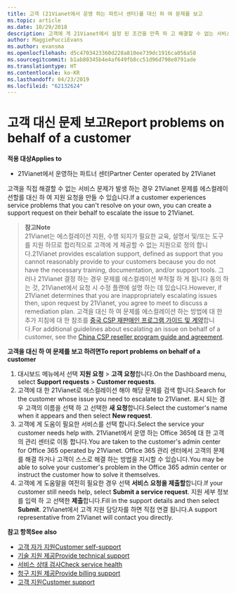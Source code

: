 ```yaml
---
title: 고객 (21Vianet에서 운영 하는 파트너 센터)를 대신 하 여 문제를 보고
ms.topic: article
ms.date: 10/29/2018
description: 고객에 게 21Vianet에서 설정 된 조건을 만족 하 고 해결할 수 없는 서비스 문제를 발생 하는 경우에 지원 요청을 파일입니다.
author: MaggiePucciEvans
ms.author: evansma
ms.openlocfilehash: d5c4703423360d228a810ee739dc1916ca056a58
ms.sourcegitcommit: b1ab80345b4e4af649fb8cc51d96d798e0791ade
ms.translationtype: HT
ms.contentlocale: ko-KR
ms.lasthandoff: 04/23/2019
ms.locfileid: "62132624"
---
```

# <a name="report-problems-on-behalf-of-a-customer"></a><span data-ttu-id="d6968-103">고객 대신 문제 보고</span><span class="sxs-lookup"><span data-stu-id="d6968-103">Report problems on behalf of a customer</span></span>

<span data-ttu-id="d6968-104">**적용 대상**</span><span class="sxs-lookup"><span data-stu-id="d6968-104">**Applies to**</span></span>

-   <span data-ttu-id="d6968-105">21Vianet에서 운영하는 파트너 센터</span><span class="sxs-lookup"><span data-stu-id="d6968-105">Partner Center operated by 21Vianet</span></span>


<span data-ttu-id="d6968-106">고객을 직접 해결할 수 없는 서비스 문제가 발생 하는 경우 21Vianet 문제를 에스컬레이션할를 대신 하 여 지원 요청을 만들 수 있습니다.</span><span class="sxs-lookup"><span data-stu-id="d6968-106">If a customer experiences service problems that you can't resolve on your own, you can create a support request on their behalf to escalate the issue to 21Vianet.</span></span>

><span data-ttu-id="d6968-107">**참고**</span><span class="sxs-lookup"><span data-stu-id="d6968-107">**Note**</span></span><br><span data-ttu-id="d6968-108">21Vianet는 에스컬레이션 지원, 수행 되지가 필요한 교육, 설명서 및/또는 도구를 지원 하므로 합리적으로 고객에 게 제공할 수 없는 지원으로 정의 합니다.</span><span class="sxs-lookup"><span data-stu-id="d6968-108">21Vianet provides escalation support, defined as support that you cannot reasonably provide to your customers because you do not have the necessary training, documentation, and/or support tools.</span></span> <span data-ttu-id="d6968-109">그러나 21Vianet 결정 하는 경우 문제를 에스컬레이션 부적절 하 게 됩니다 동의 하는 것, 21Vianet에서 요청 시 수정 플랜에 설명 하는 데 있습니다.</span><span class="sxs-lookup"><span data-stu-id="d6968-109">However, if 21Vianet determines that you are inappropriately escalating issues then, upon request by 21Vianet, you agree to meet to discuss a remediation plan.</span></span> <span data-ttu-id="d6968-110">고객을 대신 하 여 문제를 에스컬레이션 하는 방법에 대 한 추가 지침에 대 한 참조를 [중국 CSP 재판매인 프로그램 가이드 및 계약](csp-program-guide-and-agreements.md)합니다.</span><span class="sxs-lookup"><span data-stu-id="d6968-110">For additional guidelines about escalating an issue on behalf of a customer, see the [China CSP reseller program guide and agreement](csp-program-guide-and-agreements.md).</span></span>


<span data-ttu-id="d6968-111">**고객을 대신 하 여 문제를 보고 하려면**</span><span class="sxs-lookup"><span data-stu-id="d6968-111">**To report problems on behalf of a customer**</span></span>

1. <span data-ttu-id="d6968-112">대시보드 메뉴에서 선택 **지원 요청** &gt; **고객 요청**합니다.</span><span class="sxs-lookup"><span data-stu-id="d6968-112">On the Dashboard menu, select **Support requests** &gt; **Customer requests**.</span></span>
2. <span data-ttu-id="d6968-113">고객에 대 한 21Vianet로 에스컬레이션 해야 해당 문제를 검색 합니다.</span><span class="sxs-lookup"><span data-stu-id="d6968-113">Search for the customer whose issue you need to escalate to 21Vianet.</span></span> <span data-ttu-id="d6968-114">표시 되는 경우 고객의 이름을 선택 하 고 선택한 **새 요청**합니다.</span><span class="sxs-lookup"><span data-stu-id="d6968-114">Select the customer's name when it appears and then select **New request**.</span></span>
3. <span data-ttu-id="d6968-115">고객에 게 도움이 필요한 서비스를 선택 합니다.</span><span class="sxs-lookup"><span data-stu-id="d6968-115">Select the service your customer needs help with.</span></span> <span data-ttu-id="d6968-116">21Vianet에서 운영 하는 Office 365에 대 한 고객의 관리 센터로 이동 합니다.</span><span class="sxs-lookup"><span data-stu-id="d6968-116">You are taken to the customer's admin center for Office 365 operated by 21Vianet.</span></span> <span data-ttu-id="d6968-117">Office 365 관리 센터에서 고객의 문제를 해결 하거나 고객이 스스로 해결 하는 방법을 지시할 수 있습니다.</span><span class="sxs-lookup"><span data-stu-id="d6968-117">You may be able to solve your customer's problem in the Office 365 admin center or instruct the customer how to solve it themselves.</span></span>
4. <span data-ttu-id="d6968-118">고객에 게 도움말을 여전히 필요한 경우 선택 **서비스 요청을 제출할**합니다.</span><span class="sxs-lookup"><span data-stu-id="d6968-118">If your customer still needs help, select **Submit a service request**.</span></span> <span data-ttu-id="d6968-119">지원 세부 정보를 입력 하 고 선택한 **제출**합니다.</span><span class="sxs-lookup"><span data-stu-id="d6968-119">Fill in the support details and then select **Submit**.</span></span> <span data-ttu-id="d6968-120">21Vianet에서 고객 지원 담당자를 하면 직접 연결 됩니다.</span><span class="sxs-lookup"><span data-stu-id="d6968-120">A support representative from 21Vianet will contact you directly.</span></span>

<span data-ttu-id="d6968-121">**참고 항목**</span><span class="sxs-lookup"><span data-stu-id="d6968-121">**See also**</span></span>

-   [<span data-ttu-id="d6968-122">고객 자가 지원</span><span class="sxs-lookup"><span data-stu-id="d6968-122">Customer self-support</span></span>](customer-self-support.md)
-   [<span data-ttu-id="d6968-123">기술 지원 제공</span><span class="sxs-lookup"><span data-stu-id="d6968-123">Provide technical support</span></span>](provide-technical-support.md)
-   [<span data-ttu-id="d6968-124">서비스 상태 검사</span><span class="sxs-lookup"><span data-stu-id="d6968-124">Check service health</span></span>](check-service-health.md)
-   [<span data-ttu-id="d6968-125">청구 지원 제공</span><span class="sxs-lookup"><span data-stu-id="d6968-125">Provide billing support</span></span>](provide-billing-support.md)
-   [<span data-ttu-id="d6968-126"> 고객 지원</span><span class="sxs-lookup"><span data-stu-id="d6968-126">Customer support</span></span>](customer-support.md)